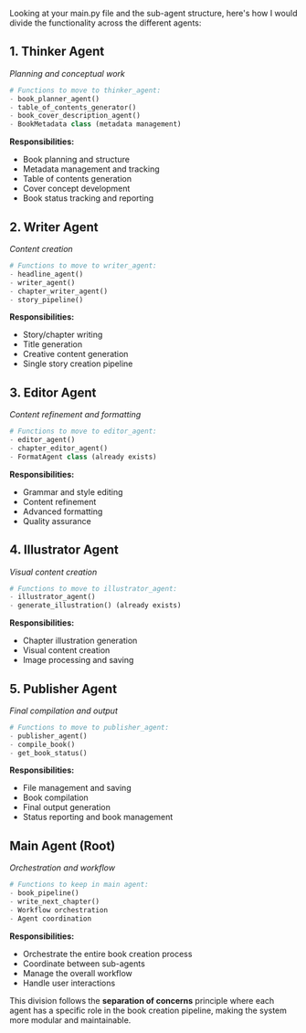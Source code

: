 Looking at your main.py file and the sub-agent structure, here's how I would divide the functionality across the different agents:

## **1. Thinker Agent** 
*Planning and conceptual work*

````python
# Functions to move to thinker_agent:
- book_planner_agent()
- table_of_contents_generator() 
- book_cover_description_agent()
- BookMetadata class (metadata management)
````

**Responsibilities:**
- Book planning and structure
- Metadata management and tracking
- Table of contents generation
- Cover concept development
- Book status tracking and reporting

## **2. Writer Agent**
*Content creation*

````python
# Functions to move to writer_agent:
- headline_agent()
- writer_agent() 
- chapter_writer_agent()
- story_pipeline()
````

**Responsibilities:**
- Story/chapter writing
- Title generation
- Creative content generation
- Single story creation pipeline

## **3. Editor Agent**
*Content refinement and formatting*

````python
# Functions to move to editor_agent:
- editor_agent()
- chapter_editor_agent()
- FormatAgent class (already exists)
````

**Responsibilities:**
- Grammar and style editing
- Content refinement
- Advanced formatting
- Quality assurance

## **4. Illustrator Agent**
*Visual content creation*

````python
# Functions to move to illustrator_agent:
- illustrator_agent()
- generate_illustration() (already exists)
````

**Responsibilities:**
- Chapter illustration generation
- Visual content creation
- Image processing and saving

## **5. Publisher Agent**
*Final compilation and output*

````python
# Functions to move to publisher_agent:
- publisher_agent()
- compile_book()
- get_book_status()
````

**Responsibilities:**
- File management and saving
- Book compilation
- Final output generation
- Status reporting and book management

## **Main Agent (Root)**
*Orchestration and workflow*

````python
# Functions to keep in main agent:
- book_pipeline()
- write_next_chapter()
- Workflow orchestration
- Agent coordination
````

**Responsibilities:**
- Orchestrate the entire book creation process
- Coordinate between sub-agents
- Manage the overall workflow
- Handle user interactions

This division follows the **separation of concerns** principle where each agent has a specific role in the book creation pipeline, making the system more modular and maintainable.